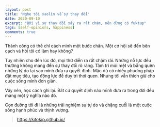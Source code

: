```yaml
---
layout: post
title: "Nghe tôi xaolin về sự thay đổi"
date: 2020-09-10
excerpt: "Bởi vì sự thay đổi xảy ra rất chậm, nên đừng có fuktup"
tags: [self-opinions, happiness]
comments: true
---
```


Thành công có thể chỉ cách mình một bước chân. 
Một cơ hội sẽ đến bên cạch và hỏi tôi có làm hay không?

Tuy nhiên cho đến lúc đó, mọi thứ diễn ra rất chậm rãi. Những nỗ lực đều thường không mang đến sự thay đổi rõ ràng.
Tâm trí mỏi mệt và bẫng quên những lý do tại sao mình đưa ra quyết định. Mặc dù có nhiều phương pháp đặt mục tiêu, tạo động lực để duy trì thói quen. Nhưng tôi vẫn thích giử cho cuộc sống mình đơn giản.

Vậy nên, học cách ghi lại. Bất cứ quyết định nào mình đưa ra trong đời đều mang một ý nghĩa nào đó.

Con đường tôi đi là những trãi nghiệm sự tự do và chặng cuối là một cuộc sống hạnh phúc và thịnh vượng.

> https://kitokip.github.io/
